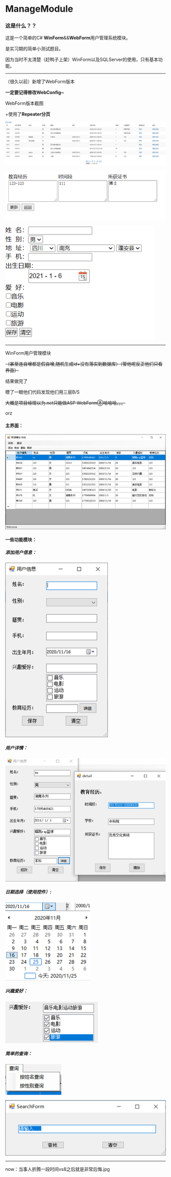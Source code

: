 # ManageModule
### 这是什么？？

这是一个简单的C# **WinForm**&&**WebForm**用户管理系统模块。

是实习期的简单小测试题目。

因为当时不太清楚（赶鸭子上架）WinForm以及SQLServer的使用，只有基本功能。

------

（很久以前）新增了WebForm版本

**一定要记得修改WebConfig~**

WebForm版本截图

+使用了**Repeater分页**

![ManaModuleWeb_mainPage](https://raw.githubusercontent.com/Seacolorfox/ManaModule/main/README.assets/ManaModuleWeb_mainPage.png)

![ManaModuleWeb_detailPage](https://raw.githubusercontent.com/Seacolorfox/ManaModule/main/README.assets/ManaModuleWeb_detailPage.png)

![ManaModuleWeb_editPage](https://raw.githubusercontent.com/Seacolorfox/ManaModule/main/README.assets/ManaModuleWeb_editPage.png)

-----------

WinForm用户管理模块



<del>（甚至连自增都是假自增,随机生成id+没有落实到数据库）</del><del>（管他呢反正他们只看界面）</del>

结果做完了

瞟了一眼他们代码发现他们用三层B/S

<del>大概是项目经理以为.net只能做ASP WebForm⑧哈哈哈。。。</del>

orz

#### 主界面：

![主界面](https://raw.githubusercontent.com/Seacolorfox/ManaModule/main/README.assets/manamodule_mainpage.png)

#### 一些功能模块：

##### 添加用户信息：
![用户信息](https://raw.githubusercontent.com/Seacolorfox/ManaModule/main/README.assets/manamodule_addpage.png)

##### 用户详情：

![用户详情页](https://raw.githubusercontent.com/Seacolorfox/ManaModule/main/README.assets/manamodule_detailpage.png)

##### 日期选择（使用控件）:

![日期选择](https://raw.githubusercontent.com/Seacolorfox/ManaModule/main/README.assets/manamodule_timepicker.png)

##### 兴趣爱好：

![hobby](https://raw.githubusercontent.com/Seacolorfox/ManaModule/main/README.assets/manamodule_checkbox.png)

##### 简单的查询：

![查询](https://raw.githubusercontent.com/Seacolorfox/ManaModule/main/README.assets/manamodule_searchmode.png)

![查询输入框](https://raw.githubusercontent.com/Seacolorfox/ManaModule/main/README.assets/manamodule_searchform.png)

------

now：当事人折腾一段时间vs8之后就是非常后悔.jpg